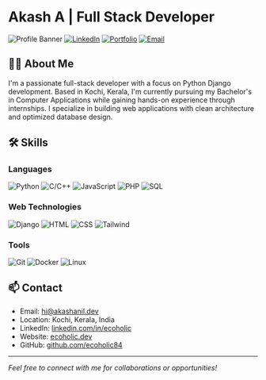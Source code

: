 # Akash A | Full Stack Developer

![Profile Banner](https://img.shields.io/badge/Django-Developer-brightgreen)
[![LinkedIn](https://img.shields.io/badge/LinkedIn-Connect-blue)](https://linkedin.com/in/ecoholic)
[![Portfolio](https://img.shields.io/badge/Website-ecoholic.dev-orange)](https://ecoholic.dev)
[![Email](https://img.shields.io/badge/Email-akashanil084%40gmail.com-red)](mailto:akashanil084@gmail.com)

## 👨‍💻 About Me

I'm a passionate full-stack developer with a focus on Python Django development. Based in Kochi, Kerala, I'm currently pursuing my Bachelor's in Computer Applications while gaining hands-on experience through internships. I specialize in building web applications with clean architecture and optimized database design.

## 🛠️ Skills

### Languages
![Python](https://img.shields.io/badge/Python-3776AB?style=flat&logo=python&logoColor=white)
![C/C++](https://img.shields.io/badge/C%2FC%2B%2B-00599C?style=flat&logo=c%2B%2B&logoColor=white)
![JavaScript](https://img.shields.io/badge/JavaScript-F7DF1E?style=flat&logo=javascript&logoColor=black)
![PHP](https://img.shields.io/badge/PHP-777BB4?style=flat&logo=php&logoColor=white)
![SQL](https://img.shields.io/badge/SQL-4479A1?style=flat&logo=postgresql&logoColor=white)

### Web Technologies
![Django](https://img.shields.io/badge/Django-092E20?style=flat&logo=django&logoColor=white)
![HTML](https://img.shields.io/badge/HTML5-E34F26?style=flat&logo=html5&logoColor=white)
![CSS](https://img.shields.io/badge/CSS3-1572B6?style=flat&logo=css3&logoColor=white)
![Tailwind](https://img.shields.io/badge/Tailwind_CSS-38B2AC?style=flat&logo=tailwind-css&logoColor=white)

### Tools
![Git](https://img.shields.io/badge/Git-F05032?style=flat&logo=git&logoColor=white)
![Docker](https://img.shields.io/badge/Docker-2496ED?style=flat&logo=docker&logoColor=white)
![Linux](https://img.shields.io/badge/Linux-FCC624?style=flat&logo=linux&logoColor=black)

## 📫 Contact

- Email: hi@akashanil.dev
- Location: Kochi, Kerala, India
- LinkedIn: [linkedin.com/in/ecoholic](https://linkedin.com/in/ecoholic)
- Website: [ecoholic.dev](https://akashanil.dev)
- GitHub: [github.com/ecoholic84](https://github.com/ecoholic84)

---

*Feel free to connect with me for collaborations or opportunities!*
